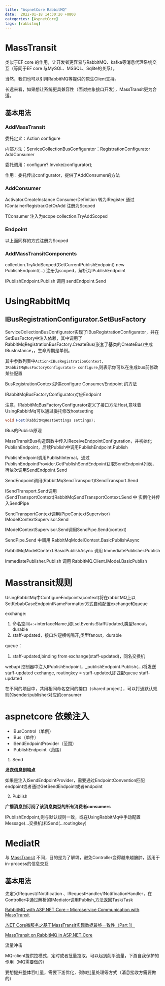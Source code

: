 ```yaml
---
title: "AspnetCore RabbitMQ"
date:  2022-01-18 14:30:20 +0800
categories: [AspnetCore]
tags: [rabbitmq]
---
```


# MassTransit

类似于EF core 的作用，让开发者更容易与RabbitMQ、kafka等消息代理系统交互（等同于EF core 与MySQL、MSSQL、Sqlite的关系）。

当然，我们也可以引用RabbitMQ等提供的原生Client支持。

长远来看，如果想让系统更具兼容性（面对抽象接口开发），MassTransit更为合适。

## 基本用法

### AddMassTransit

委托定义：Action<IBusRegistrationConfigurator> configure

内部方法：ServiceCollectionBusConfigurator：RegistrationConfigurator AddConsumer

委托调用：configure?.Invoke(configurator);

作用：委托传出configurator，提供了AddConsumer的方法

### AddConsumer

Activator.CreateInstance ConsumerDefinition  转为IRegister 通过 IContainerRegistrar.GetOrAdd 注册为Scoped

TConsumer 注入为scope collection.TryAddScoped

### Endpoint

以上面同样的方式注册为Scoped

### AddMassTransitComponents

collection.TryAddScoped(GetCurrentPublishEndpoint) new PublishEndpoint(...) 注册为scoped，解析为IPublishEndpoint

IPublishEndpoint.Publish 调用 sendEndpoint.Send

# UsingRabbitMq
## IBusRegistrationConfigurator.SetBusFactory

ServiceCollectionBusConfigurator实现了IBusRegistrationConfigurator，并在SetBusFactory中注入依赖，其中调用了RabbitMqRegistrationBusFactory.CreateBus(嵌套了基类的CreateBus)生成IBusInstance，，生命周期是单例。

其中参数列表中`Action<IBusRegistrationContext, IRabbitMqBusFactoryConfigurator> configure`,则表示你可以在生成bus前修改某些配置

BusRegistrationContext提供configure Consumer/Endpoint 的方法

IRabbitMqBusFactoryConfigurator对应Endpoint


注意，IRabbitMqBusFactoryConfigurator定义了接口方法Host,意味着UsingRabbitMq可以通过委托修改hostsetting

```csharp
void Host(RabbitMqHostSettings settings);
```

IBus的Publish原理

MassTransitBus构造函数中传入IReceiveEndpointConfiguration，并初始化PublishEndpoint，后续Publish中调用PublishEndpoint.Publish

PublishEndpoint调用PublishInternal，通过PublishEndpointProvider.GetPublishSendEndpoint获取SendEndpoint列表，再依次调用SendEndpoint.Send

SendEndpoint调用(RabbitMqSendTransport)ISendTransport.Send

ISendTransport.Send调用(SendTransportContext)RabbitMqSendTransportContext.Send 中 实例化并传入SendPipe<T>

SendTransportContext调用(PipeContextSupervisor) IModelContextSupervisor.Send

IModelContextSupervisor.Send调用SendPipe.Send(context)

SendPipe.Send 中调用 RabbitMqModelContext.BasicPublishAsync

RabbitMqModelContext.BasicPublishAsync 调用 ImmediatePublisher.Publish

ImmediatePublisher.Publish 调用 RabbitMQ.Client.IModel.BasicPublish


# Masstransit规则

UsingRabbitMq中ConfigureEndpoints(context)将在rabbitMQ上以SetKebabCaseEndpointNameFormatter方式自动配置exchange和queue

exchange:
1. 命名空间+:+interfaceName,如Lsd.Events:StaffUpdated,类型fanout，durable
2. staff-updated，接口名短横线隔开,类型fanout，durable

queue：
1. staff-updated,binding from exchange(staff-updated)，同名交换机

webapi 控制器中注入IPublishEndpoint，_publishEndpoint.Publish<StaffUpdated>(...)将发送staff-updated exchange, routingkey = staff-updated,即匹配queue staff-updated


在不同的项目中，共用相同命名空间的接口（shared project），可以打通默认规则的sender/publisher对应的consumer

# aspnetcore 依赖注入

* IBusControl（单例）
* IBus（单件）
* ISendEndpointProvider（范围）
* IPublishEndpoint（范围）

1. Send

**发送信息到端点**

如果是注入ISendEndpointProvider，需要通过EndpointConvention匹配endpoint或者通过GetSendEndpoint或者endpoint

2. Publish

**广播消息到订阅了该消息类型的所有消费者consumers**

IPublishEndpoint,则与默认规则一致，或在UsingRabbitMq中手动配置Message(...交换机)和Send(...routingkey)



# MediatR

与 [MassTransit](#masstransit) 不同，目的是为了解耦，避免Controller变得越来越臃肿，适用于in-process的信息交互

## 基本用法

先定义IRequest/INotification 、IRequestHandler/INotificationHandler，在Controller中通过解析的IMediator调用Publish,方法返回Task/Task<ReponseType>






[RabbitMQ with ASP.NET Core – Microservice Communication with MassTransit](https://codewithmukesh.com/blog/rabbitmq-with-aspnet-core-microservice/)

[.NET Core微服务之基于MassTransit实现数据最终一致性（Part 1） ](https://www.cnblogs.com/edisonchou/p/dnc_microservice_masstransit_foundation_part1.html)


[MassTransit on RabbitMQ in ASP.NET Core](https://blog.simontimms.com/2017/03/25/masstransit-on-rabbitmq-in-asp-net-core/)

流量冲击

MQ-client提供拉模式，定时或者批量拉取，可以起到削平流量，下游自我保护的作用（MQ需要做的）

要想提升整体吞吐量，需要下游优化，例如批量处理等方式（消息接收方需要做的）
